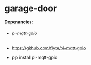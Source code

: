 # garage-door  



**Depenancies:**

- ###### pi-mqtt-gpio  

- https://github.com/flyte/pi-mqtt-gpio 

- pip install pi-mqtt-gpio


